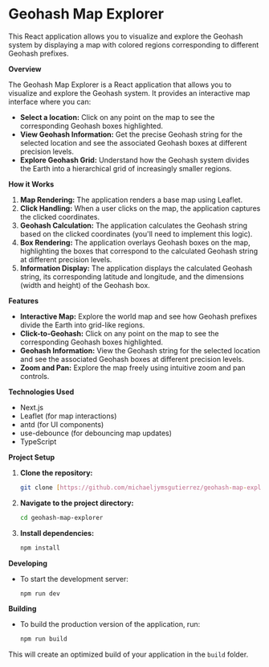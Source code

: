 # Geohash Map Explorer

This React application allows you to visualize and explore the Geohash system by displaying a map with colored regions corresponding to different Geohash prefixes.

**Overview**

The Geohash Map Explorer is a React application that allows you to visualize and explore the Geohash system. It provides an interactive map interface where you can:

- **Select a location:** Click on any point on the map to see the corresponding Geohash boxes highlighted.
- **View Geohash Information:** Get the precise Geohash string for the selected location and see the associated Geohash boxes at different precision levels.
- **Explore Geohash Grid:** Understand how the Geohash system divides the Earth into a hierarchical grid of increasingly smaller regions.

**How it Works**

1.  **Map Rendering:** The application renders a base map using Leaflet.
2.  **Click Handling:** When a user clicks on the map, the application captures the clicked coordinates.
3.  **Geohash Calculation:** The application calculates the Geohash string based on the clicked coordinates (you'll need to implement this logic).
4.  **Box Rendering:** The application overlays Geohash boxes on the map, highlighting the boxes that correspond to the calculated Geohash string at different precision levels.
5.  **Information Display:** The application displays the calculated Geohash string, its corresponding latitude and longitude, and the dimensions (width and height) of the Geohash box.

**Features**

- **Interactive Map:** Explore the world map and see how Geohash prefixes divide the Earth into grid-like regions.
- **Click-to-Geohash:** Click on any point on the map to see the corresponding Geohash boxes highlighted.
- **Geohash Information:** View the Geohash string for the selected location and see the associated Geohash boxes at different precision levels.
- **Zoom and Pan:** Explore the map freely using intuitive zoom and pan controls.

**Technologies Used**

- Next.js
- Leaflet (for map interactions)
- antd (for UI components)
- use-debounce (for debouncing map updates)
- TypeScript

**Project Setup**

1.  **Clone the repository:**

    ```bash
    git clone [https://github.com/michaeljymsgutierrez/geohash-map-explorer.git](https://github.com/michaeljymsgutierrez/geohash-map-explorer.git)
    ```

2.  **Navigate to the project directory:**

    ```bash
    cd geohash-map-explorer
    ```

3.  **Install dependencies:**

    ```bash
    npm install
    ```

**Developing**

- To start the development server:

    ```bash
    npm run dev
    ```

**Building**

- To build the production version of the application, run:

    ```bash
    npm run build
    ```

This will create an optimized build of your application in the `build` folder.
